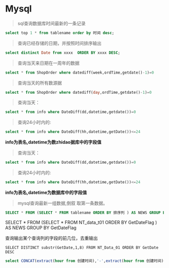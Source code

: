 # Mysql

> sql查询数据库时间最新的一条记录

```sql
select top 1 * from tablename order by 时间 desc;
```


> 查询已经存储的日期，并按照时间排序输出

```sql
select distinct Date from xxxx  ORDER BY xxxx DESC;
```
> 查询当天来日期在一周年的数据
```sql
select * from ShopOrder where datediff(week,ordTime,getdate()-1)=0 
```

> 查询当天的所有数源据
```sql
select * from ShopOrder where datediff(day,ordTime,getdate()-1)=0 
```

> 查询当天：
```sql
select * from info where DateDiff(dd,datetime,getdate())=0
```

> 查询24小时内的:
```sql
select * from info where DateDiff(hh,datetime,getDate())<=24
```

**info为表名,datetime为数zhidao据库中的字段值**

> 查询当天：
```sql
select * from info where DateDiff(dd,datetime,getdate())=0
```


> 查询24小时内的:

```sql
select * from info where DateDiff(hh,datetime,getDate())<=24
```

**info为表名,datetime为数据库中的字段值** 




> mysql查询最新一组数据,倒叙 取第一条数据。

```sql
SELECT * FROM (SELECT * FROM tablename ORDER BY 排序列 ) AS NEWS GROUP BY 排序列 DESC LIMIT 1
```

SELECT * FROM (SELECT * FROM NT_data_t01 ORDER BY GetDateFlag ) AS NEWS GROUP BY GetDateFlag


查询输出某个查询列的字段的前几位，去重输出
```
SELECT DISTINCT substr(GetDate,1,8) FROM NT_Data_01 ORDER BY GetDate DESC
```










```sql
select CONCAT(extract(hour from 创建时间),'-',extract(hour from 创建时间)+1)时段,DAYNAME(订单创建时间)周几, count(*)计数 FROM [11月订单表] where DAYNAME(创建时间)="monday" GROUP BY extract(hour from 创建时间)unionselect CONCAT(extract(hour from 创建时间),'-',extract(hour from 创建时间)+1)时段,DAYNAME(订单创建时间)周几, count(*)计数 FROM [12月订单表] where DAYNAME(创建时间)="monday" GROUP BY extract(hour from 创建时间);


```







